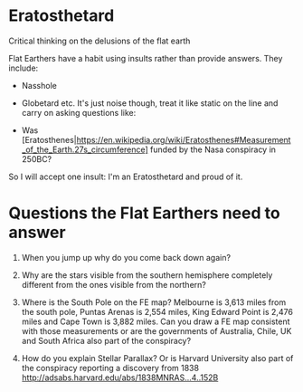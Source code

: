 # Eratosthetard
Critical thinking on the delusions of the flat earth

Flat Earthers have a habit using insults rather than provide answers. They include:
- Nasshole
- Globetard
etc. It's just noise though, treat it like static on the line and carry on asking questions like:

- Was [Eratosthenes|https://en.wikipedia.org/wiki/Eratosthenes#Measurement_of_the_Earth.27s_circumference] funded by the Nasa conspiracy in 250BC?

So I will accept one insult: I'm an Eratosthetard and proud of it.

# Questions the Flat Earthers need to answer

1. When you jump up why do you come back down again?

1. Why are the stars visible from the southern hemisphere completely different from the ones visible from the northern? 

1. Where is the South Pole on the FE map? Melbourne is 3,613 miles from the south pole, Puntas Arenas is 2,554 miles, King Edward Point is 2,476 miles and Cape Town is 3,882 miles.  Can you draw a FE map consistent with those measurements or are the governments of Australia, Chile, UK and South Africa also part of the conspiracy?

1. How do you explain Stellar Parallax? Or is Harvard University also part of the conspiracy reporting a discovery from 1838 http://adsabs.harvard.edu/abs/1838MNRAS...4..152B 
